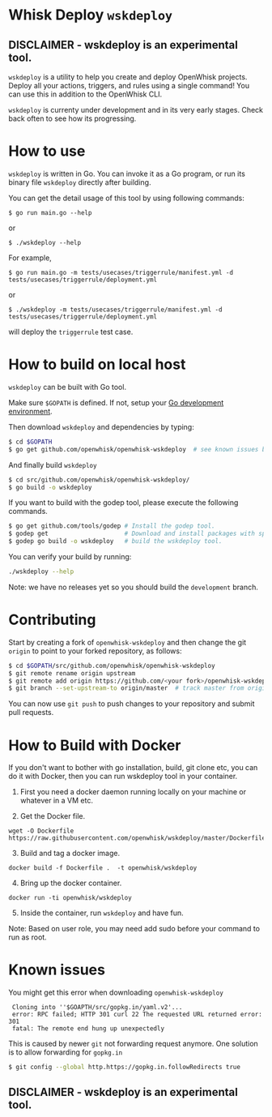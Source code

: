 # Whisk Deploy `wskdeploy`


DISCLAIMER - wskdeploy is an experimental tool.
-----------------------------------------------


`wskdeploy` is a utility to help you create and deploy OpenWhisk projects. Deploy all your actions, triggers, and rules using a single command! You can use this in addition to the OpenWhisk CLI.

`wskdeploy` is currenty under development and in its very early stages.  Check back often to see how its progressing.

# How to use
`wskdeploy` is written in Go. You can invoke it as a Go program, or run its binary file `wskdeploy` directly after building.

You can get the detail usage of this tool by using following commands:

```
$ go run main.go --help
```

or

```
$ ./wskdeploy --help
```

For example,

```
$ go run main.go -m tests/usecases/triggerrule/manifest.yml -d tests/usecases/triggerrule/deployment.yml
```

or

```
$ ./wskdeploy -m tests/usecases/triggerrule/manifest.yml -d tests/usecases/triggerrule/deployment.yml
```

will deploy the `triggerrule` test case.

# How to build on local host
`wskdeploy` can be built with Go tool.

Make sure `$GOPATH` is defined. If not, setup your [Go development environment](https://golang.org/doc/code.html).

Then download `wskdeploy` and dependencies by typing:

```sh
$ cd $GOPATH
$ go get github.com/openwhisk/openwhisk-wskdeploy  # see known issues below if you get an error
```

And finally build `wskdeploy`

```sh
$ cd src/github.com/openwhisk/openwhisk-wskdeploy/
$ go build -o wskdeploy
```

If you want to build with the godep tool, please execute the following commands.

```sh
$ go get github.com/tools/godep # Install the godep tool.
$ godep get                     # Download and install packages with specified dependencies.
$ godep go build -o wskdeploy   # build the wskdeploy tool.
```

You can verify your build by running:

```sh
./wskdeploy --help
```

Note: we have no releases yet so you should build the `development` branch.

# Contributing

Start by creating a fork of `openwhisk-wskdeploy` and then change the git `origin` to point to
your forked repository, as follows:

```sh
$ cd $GOPATH/src/github.com/openwhisk/openwhisk-wskdeploy
$ git remote rename origin upstream
$ git remote add origin https://github.com/<your fork>/openwhisk-wskdeploy
$ git branch --set-upstream-to origin/master  # track master from origin now
```

You can now use `git push` to push changes to your repository and submit pull requests.

# How to Build with Docker
If you don't want to bother with go installation, build, git clone etc, you can do it with Docker, then
you can run wskdeploy tool in your container.

1. First you need a docker daemon running locally on your machine or whatever in a VM etc.

2. Get the Docker file.
 ```
 wget -O Dockerfile https://raw.githubusercontent.com/openwhisk/wskdeploy/master/Dockerfile
 ```

3. Build and tag a docker image.
```
docker build -f Dockerfile .  -t openwhisk/wskdeploy
```

4. Bring up the docker container.
```
docker run -ti openwhisk/wskdeploy
```
5. Inside the container, run `wskdeploy` and have fun.

Note: Based on user role, you may need add sudo before your command to run as root.

# Known issues

You might get this error when downloading `openwhisk-wskdeploy`

     Cloning into ''$GOAPTH/src/gopkg.in/yaml.v2'...
     error: RPC failed; HTTP 301 curl 22 The requested URL returned error: 301
     fatal: The remote end hung up unexpectedly

This is caused by newer `git` not forwarding request anymore. One solution is to allow forwarding for `gopkg.in`

```sh
$ git config --global http.https://gopkg.in.followRedirects true
```

DISCLAIMER - wskdeploy is an experimental tool.
-----------------------------------------------
